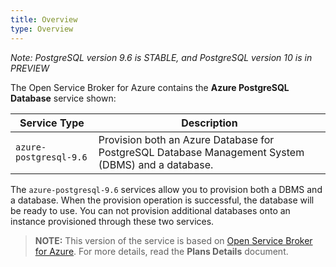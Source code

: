 ```yaml
---
title: Overview
type: Overview
---
```


*Note: PostgreSQL version 9.6 is STABLE, and PostgreSQL version 10 is in PREVIEW*

The Open Service Broker for Azure contains the **Azure PostgreSQL Database** service shown:

| Service Type                  | Description                                                  |
| ----------------------------- | ------------------------------------------------------------ |
| `azure-postgresql-9.6`          | Provision both an Azure Database for PostgreSQL Database Management System (DBMS) and a database. |

The `azure-postgresql-9.6` services allow you to provision both a DBMS and a database. When the provision operation is successful, the database will be ready to use. You can not provision additional databases onto an instance provisioned through these two services.

>**NOTE:** This version of the service is based on [Open Service Broker for Azure](https://github.com/Azure/open-service-broker-azure).
For more details, read the **Plans Details** document.
